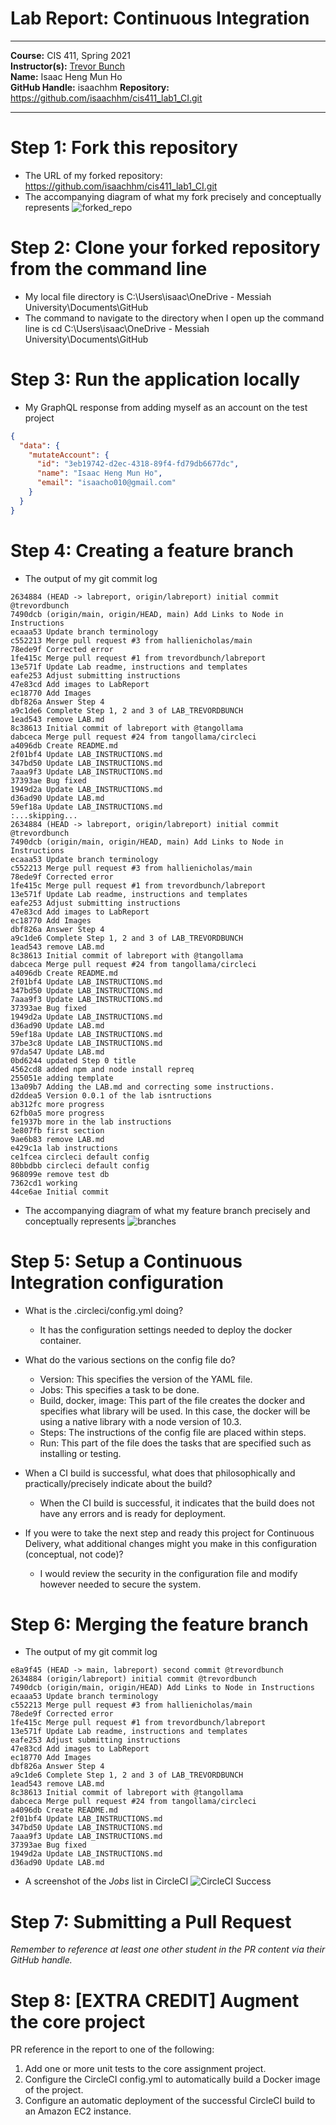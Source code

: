 # Lab Report: Continuous Integration
___
**Course:** CIS 411, Spring 2021  
**Instructor(s):** [Trevor Bunch](https://github.com/trevordbunch)  
**Name:** Isaac Heng Mun Ho  
**GitHub Handle:** isaachhm
**Repository:** https://github.com/isaachhm/cis411_lab1_CI.git  
___

# Step 1: Fork this repository
- The URL of my forked repository: https://github.com/isaachhm/cis411_lab1_CI.git
- The accompanying diagram of what my fork precisely and conceptually represents 
![forked_repo](/assets/repoCI)

# Step 2: Clone your forked repository from the command line  
- My local file directory is C:\Users\isaac\OneDrive - Messiah University\Documents\GitHub
- The command to navigate to the directory when I open up the command line is cd C:\Users\isaac\OneDrive - Messiah University\Documents\GitHub

# Step 3: Run the application locally
- My GraphQL response from adding myself as an account on the test project
``` json
{
  "data": {
    "mutateAccount": {
      "id": "3eb19742-d2ec-4318-89f4-fd79db6677dc",
      "name": "Isaac Heng Mun Ho",
      "email": "isaacho010@gmail.com"
    }
  }
}
```

# Step 4: Creating a feature branch
- The output of my git commit log
```
2634884 (HEAD -> labreport, origin/labreport) initial commit @trevordbunch
7490dcb (origin/main, origin/HEAD, main) Add Links to Node in Instructions
ecaaa53 Update branch terminology
c552213 Merge pull request #3 from hallienicholas/main
78ede9f Corrected error
1fe415c Merge pull request #1 from trevordbunch/labreport
13e571f Update Lab readme, instructions and templates
eafe253 Adjust submitting instructions
47e83cd Add images to LabReport
ec18770 Add Images
dbf826a Answer Step 4
a9c1de6 Complete Step 1, 2 and 3 of LAB_TREVORDBUNCH
1ead543 remove LAB.md
8c38613 Initial commit of labreport with @tangollama
dabceca Merge pull request #24 from tangollama/circleci
a4096db Create README.md
2f01bf4 Update LAB_INSTRUCTIONS.md
347bd50 Update LAB_INSTRUCTIONS.md
7aaa9f3 Update LAB_INSTRUCTIONS.md
37393ae Bug fixed
1949d2a Update LAB_INSTRUCTIONS.md
d36ad90 Update LAB.md
59ef18a Update LAB_INSTRUCTIONS.md
:...skipping...
2634884 (HEAD -> labreport, origin/labreport) initial commit @trevordbunch
7490dcb (origin/main, origin/HEAD, main) Add Links to Node in Instructions
ecaaa53 Update branch terminology
c552213 Merge pull request #3 from hallienicholas/main
78ede9f Corrected error
1fe415c Merge pull request #1 from trevordbunch/labreport
13e571f Update Lab readme, instructions and templates
eafe253 Adjust submitting instructions
47e83cd Add images to LabReport
ec18770 Add Images
dbf826a Answer Step 4
a9c1de6 Complete Step 1, 2 and 3 of LAB_TREVORDBUNCH
1ead543 remove LAB.md
8c38613 Initial commit of labreport with @tangollama
dabceca Merge pull request #24 from tangollama/circleci
a4096db Create README.md
2f01bf4 Update LAB_INSTRUCTIONS.md
347bd50 Update LAB_INSTRUCTIONS.md
7aaa9f3 Update LAB_INSTRUCTIONS.md
37393ae Bug fixed
1949d2a Update LAB_INSTRUCTIONS.md
d36ad90 Update LAB.md
59ef18a Update LAB_INSTRUCTIONS.md
37be3c8 Update LAB_INSTRUCTIONS.md
97da547 Update LAB.md
0bd6244 updated Step 0 title
4562cd8 added npm and node install repreq
255051e adding template
13a09b7 Adding the LAB.md and correcting some instructions.
d2ddea5 Version 0.0.1 of the lab isntructions
ab312fc more progress
62fb0a5 more progress
fe1937b more in the lab instructions
3e807fb first section
9ae6b83 remove LAB.md
e429c1a lab instructions
ce1fcea circleci default config
80bbdbb circleci default config
968099e remove test db
7362cd1 working
44ce6ae Initial commit

```
- The accompanying diagram of what my feature branch precisely and conceptually represents ![branches](/assets/feature_branch)

# Step 5: Setup a Continuous Integration configuration
- What is the .circleci/config.yml doing?  
  - It has the configuration settings needed to deploy the docker container.

- What do the various sections on the config file do?  
  - Version: This specifies the version of the YAML file.
  - Jobs: This specifies a task to be done.
  - Build, docker, image: This part of the file creates the docker and specifies what library will be used. In this case, the docker will be using a native library with a node version of 10.3.
  - Steps: The instructions of the config file are placed within steps.
  - Run: This part of the file does the tasks that are specified such as installing or testing. 

- When a CI build is successful, what does that philosophically and practically/precisely indicate about the build?  
   - When the CI build is successful, it indicates that the build does not have any errors and is ready for deployment.

- If you were to take the next step and ready this project for Continuous Delivery, what additional changes might you make in this configuration (conceptual, not code)?  
  - I would review the security in the configuration file and modify however needed to secure the system. 
   

# Step 6: Merging the feature branch
* The output of my git commit log
```
e8a9f45 (HEAD -> main, labreport) second commit @trevordbunch
2634884 (origin/labreport) initial commit @trevordbunch
7490dcb (origin/main, origin/HEAD) Add Links to Node in Instructions
ecaaa53 Update branch terminology
c552213 Merge pull request #3 from hallienicholas/main
78ede9f Corrected error
1fe415c Merge pull request #1 from trevordbunch/labreport
13e571f Update Lab readme, instructions and templates
eafe253 Adjust submitting instructions
47e83cd Add images to LabReport
ec18770 Add Images
dbf826a Answer Step 4
a9c1de6 Complete Step 1, 2 and 3 of LAB_TREVORDBUNCH
1ead543 remove LAB.md
8c38613 Initial commit of labreport with @tangollama
dabceca Merge pull request #24 from tangollama/circleci
a4096db Create README.md
2f01bf4 Update LAB_INSTRUCTIONS.md
347bd50 Update LAB_INSTRUCTIONS.md
7aaa9f3 Update LAB_INSTRUCTIONS.md
37393ae Bug fixed
1949d2a Update LAB_INSTRUCTIONS.md
d36ad90 Update LAB.md

```

* A screenshot of the _Jobs_ list in CircleCI
![CircleCI Success](../assets/screenshot.png)

# Step 7: Submitting a Pull Request
_Remember to reference at least one other student in the PR content via their GitHub handle._



# Step 8: [EXTRA CREDIT] Augment the core project
PR reference in the report to one of the following:
1. Add one or more unit tests to the core assignment project. 
2. Configure the CircleCI config.yml to automatically build a Docker image of the project.
3. Configure an automatic deployment of the successful CircleCI build to an Amazon EC2 instance.
